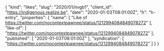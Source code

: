 {
  "kind": "likes",
  "slug": "2020/01/nvgb1",
  "client_id": "https://indigenous.realize.be",
  "date": "2020-01-03T08:01:00Z",
  "h": "h-entry",
  "properties": {
    "name": [
      "Like of https://twitter.com/nocontextpawnee/status/1212994084849078272"
    ],
    "like-of": [
      "https://twitter.com/nocontextpawnee/status/1212994084849078272"
    ],
    "published": [
      "2020-01-03T08:01:00Z"
    ],
    "syndication": [
      "https://twitter.com/nocontextpawnee/status/1212994084849078272"
    ]
  }
}
